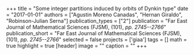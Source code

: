 +++
title = "Some integer partitions induced by orbits of Dynkin type"
date = "2017-01-01"
authors = ["Agustin Moreno Canadas", "Hernan Giraldo", "Robinson-Julian Serna"]
publication_types = ["2"]
publication = "Far East Journal of Mathematical Sciences (FJSM), (101), _pp. 2745--2766_"
publication_short = "Far East Journal of Mathematical Sciences (FJSM), (101), _pp. 2745--2766_"
selected = false
projects = ['giaa']
tags = []
math = true
highlight = true
[header]
image = ""
caption = ""
+++
